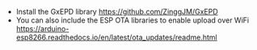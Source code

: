 * Install the GxEPD library https://github.com/ZinggJM/GxEPD
* You can also include the ESP OTA libraries to enable upload over WiFi https://arduino-esp8266.readthedocs.io/en/latest/ota_updates/readme.html
